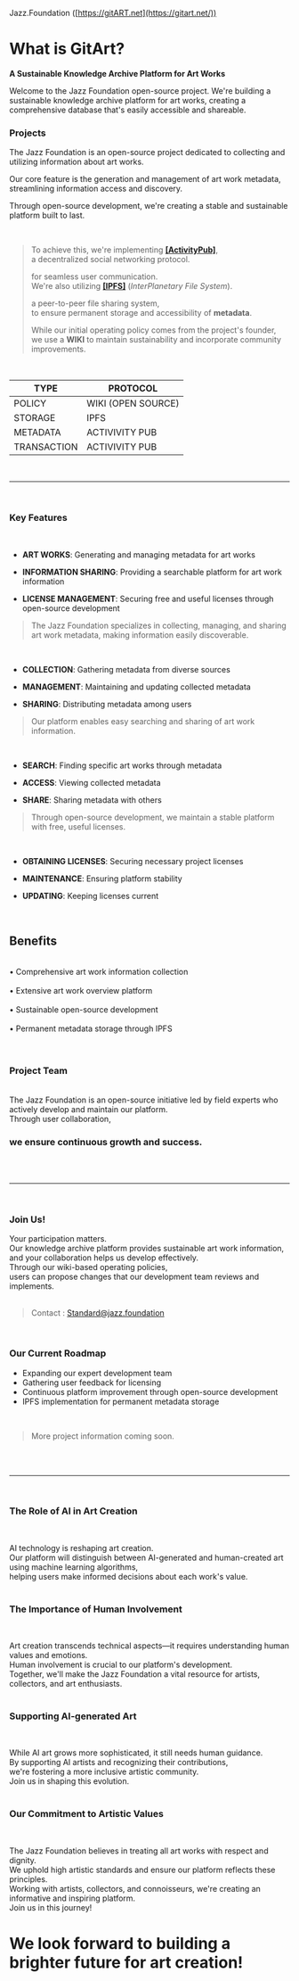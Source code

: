 Jazz.Foundation ([](https://gitart.net/)[https://gitART.net](https://gitart.net/))

# What is GitArt?

**A Sustainable Knowledge Archive Platform for Art Works**

Welcome to the Jazz Foundation open-source project. 
We're building a sustainable knowledge archive platform for art works, 
creating a comprehensive database that's easily accessible and shareable.

### Projects

The Jazz Foundation is 
an open-source project dedicated to collecting and utilizing information about art works.

Our core feature is the generation and management of art work metadata,
streamlining information access and discovery.

Through open-source development, we're creating a stable and sustainable platform built to last.
<br />

<br />

> To achieve this, we're implementing  [**[ActivityPub]**](https://www.w3.org/TR/activitypub/),<br />
> a decentralized social networking protocol.
>
> for seamless user communication.<br />
> We're also utilizing  [**[IPFS]**](https://ipfs.tech/)  (_InterPlanetary File System_).
>
> a peer-to-peer file sharing system,<br />
> to ensure permanent storage and accessibility of  **metadata**.
>
> While our initial operating policy comes from the project's founder,<br />
> we use a  **WIKI**  to maintain sustainability and incorporate community improvements.

<br />
  

| TYPE | PROTOCOL |
| -|-|
| POLICY | WIKI (OPEN SOURCE) |
| STORAGE | IPFS |
| METADATA  | ACTIVIVITY PUB |
| TRANSACTION | ACTIVIVITY PUB |

<br />


----------
<br />

### Key Features
<br />


-   **ART WORKS**: Generating and managing metadata for art works

-   **INFORMATION SHARING**: Providing a searchable platform for art work information
-   **LICENSE MANAGEMENT**: Securing free and useful licenses through open-source development
  
> The Jazz Foundation specializes in collecting, managing, and sharing art work metadata, making information easily discoverable.
<br />

-   **COLLECTION**: Gathering metadata from diverse sources

-   **MANAGEMENT**: Maintaining and updating collected metadata
-   **SHARING**: Distributing metadata among users

> Our platform enables easy searching and sharing of art work information.
<br />

-   **SEARCH**: Finding specific art works through metadata

-   **ACCESS**: Viewing collected metadata
-   **SHARE**: Sharing metadata with others

> Through open-source development, we maintain a stable platform with free, useful licenses.
<br />

-   **OBTAINING LICENSES**: Securing necessary project licenses

-   **MAINTENANCE**: Ensuring platform stability
-   **UPDATING**: Keeping licenses current

<br />

## Benefits
<br />
• Comprehensive art work information collection<br />
<br />
• Extensive art work overview platform<br />
<br />
• Sustainable open-source development<br />
<br />
• Permanent metadata storage through IPFS<br />

<br />
<br />

### Project Team
<br />
The Jazz Foundation is an open-source initiative led by field experts who actively develop and maintain our platform.<br /> 
Through user collaboration,<br />

### we ensure continuous growth and success.

<br />
<br />

----------
<br />

### Join Us!

Your participation matters. <br />
Our knowledge archive platform provides sustainable art work information, <br />
and your collaboration helps us develop effectively. <br />
Through our wiki-based operating policies, <br />
users can propose changes that our development team reviews and implements.<br />
<br />
>Contact : Standard@jazz.foundation<br />
<br />

### Our Current Roadmap

-    Expanding our expert development team
-    Gathering user feedback for licensing
-    Continuous platform improvement through open-source development
-    IPFS implementation for permanent metadata storage
<br />


> More project information coming soon.
<br />
<br />

----------

<br />

### The Role of AI in Art Creation
<br />

AI technology is reshaping art creation. <br /> 
Our platform will distinguish between AI-generated and human-created art using machine learning algorithms,<br /> 
helping users make informed decisions about each work's value.
<br />
<br />

### The Importance of Human Involvement
<br />

Art creation transcends technical aspects—it requires understanding human values and emotions.<br />
Human involvement is crucial to our platform's development. <br />
Together, we'll make the Jazz Foundation a vital resource for artists, collectors, and art enthusiasts.
<br />
<br />

### Supporting AI-generated Art
<br />

While AI art grows more sophisticated, it still needs human guidance.<br /> 
By supporting AI artists and recognizing their contributions, <br />
we're fostering a more inclusive artistic community. <br />
Join us in shaping this evolution.
<br />
<br />

### Our Commitment to Artistic Values
<br />

The Jazz Foundation believes in treating all art works with respect and dignity. <br />
We uphold high artistic standards and ensure our platform reflects these principles. <br />
Working with artists, collectors, and connoisseurs, we're creating an informative and inspiring platform. <br />
Join us in this journey!
<br />

# We look forward to building a brighter future for  **art creation!**
